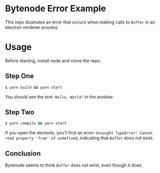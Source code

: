 # Bytenode Error Example

This repo illustrates an error that occurs when making calls to `Buffer` in an electron renderer process.

# Usage

Before starting, install node and clone the repo.

## Step One

```bash
$ yarn build && yarn start
```

You should see the text: `Hello, World!` in the window.

## Step Two

```bash
$ yarn compile && yarn start
```

If you open the devtools, you'll find an error: `Uncaught TypeError: Cannot read property 'from' of undefined`,
indicating that `Buffer` does not exist.

## Conclusion

Bytenode seems to think `Buffer` does not exist, even though it does.
